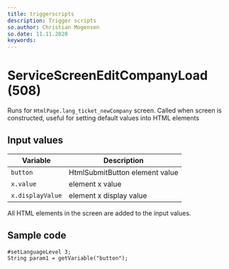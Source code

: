 ```yaml
---
title: triggerscripts
description: Trigger scripts
so.author: Christian Mogensen
so.date: 11.11.2020
keywords:
---
```


# ServiceScreenEditCompanyLoad (508)

Runs for `HtmlPage.lang_ticket_newCompany` screen. Called when screen is constructed, useful for setting default values into HTML elements

## Input values

|Variable|Description|
|---|---|
| `button` | HtmlSubmitButton element value|
| `x.value` | element x value|
| `x.displayValue` | element x display value|

All HTML elements in the screen are added to the input values.

## Sample code

```crmscript
#setLanguageLevel 3;
String param1 = getVariable("button");
```
